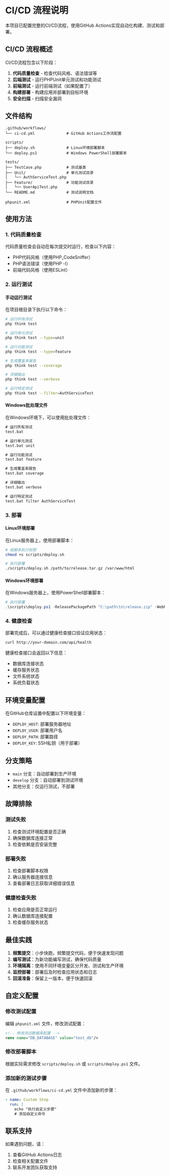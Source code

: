 # CI/CD 流程说明

本项目已配置完整的CI/CD流程，使用GitHub Actions实现自动化构建、测试和部署。

## CI/CD 流程概述

CI/CD流程包含以下阶段：

1. **代码质量检查** - 检查代码风格、语法错误等
2. **后端测试** - 运行PHPUnit单元测试和功能测试
3. **前端测试** - 运行前端测试（如果配置了）
4. **构建部署** - 构建应用并部署到目标环境
5. **安全扫描** - 扫描安全漏洞

## 文件结构

```
.github/workflows/
└── ci-cd.yml              # GitHub Actions工作流配置

scripts/
├── deploy.sh              # Linux环境部署脚本
└── deploy.ps1             # Windows PowerShell部署脚本

tests/
├── TestCase.php           # 测试基类
├── Unit/                  # 单元测试目录
│   └── AuthServiceTest.php
├── Feature/               # 功能测试目录
│   └── UserApiTest.php
└── README.md              # 测试说明文档

phpunit.xml                # PHPUnit配置文件
```

## 使用方法

### 1. 代码质量检查

代码质量检查会自动在每次提交时运行，检查以下内容：

- PHP代码风格（使用PHP_CodeSniffer）
- PHP语法错误（使用PHP -l）
- 前端代码风格（使用ESLint）

### 2. 运行测试

#### 手动运行测试

在项目根目录下执行以下命令：

```bash
# 运行所有测试
php think test

# 运行单元测试
php think test --type=unit

# 运行功能测试
php think test --type=feature

# 生成覆盖率报告
php think test --coverage

# 详细输出
php think test --verbose

# 运行特定测试
php think test --filter=AuthServiceTest
```

#### Windows批处理文件

在Windows环境下，可以使用批处理文件：

```cmd
# 运行所有测试
test.bat

# 运行单元测试
test.bat unit

# 运行功能测试
test.bat feature

# 生成覆盖率报告
test.bat coverage

# 详细输出
test.bat verbose

# 运行特定测试
test.bat filter AuthServiceTest
```

### 3. 部署

#### Linux环境部署

在Linux服务器上，使用部署脚本：

```bash
# 给脚本执行权限
chmod +x scripts/deploy.sh

# 执行部署
./scripts/deploy.sh /path/to/release.tar.gz /var/www/html
```

#### Windows环境部署

在Windows服务器上，使用PowerShell部署脚本：

```powershell
# 执行部署
.\scripts\deploy.ps1 -ReleasePackagePath "C:\path\to\release.zip" -WebRootPath "C:\inetpub\wwwroot"
```

### 4. 健康检查

部署完成后，可以通过健康检查接口验证应用状态：

```bash
curl http://your-domain.com/api/health
```

健康检查接口会返回以下信息：

- 数据库连接状态
- 缓存服务状态
- 文件系统状态
- 系统负载状态

## 环境变量配置

在GitHub仓库设置中配置以下环境变量：

- `DEPLOY_HOST`: 部署服务器地址
- `DEPLOY_USER`: 部署用户名
- `DEPLOY_PATH`: 部署路径
- `DEPLOY_KEY`: SSH私钥（用于部署）

## 分支策略

- `main` 分支：自动部署到生产环境
- `develop` 分支：自动部署到测试环境
- 其他分支：仅运行测试，不部署

## 故障排除

### 测试失败

1. 检查测试环境配置是否正确
2. 确保数据库连接正常
3. 检查依赖是否安装完整

### 部署失败

1. 检查部署脚本权限
2. 确认服务器连接信息
3. 查看部署日志获取详细错误信息

### 健康检查失败

1. 检查应用是否正常运行
2. 确认数据库连接配置
3. 检查缓存服务状态

## 最佳实践

1. **频繁提交**：小步快跑，频繁提交代码，便于快速发现问题
2. **编写测试**：为新功能编写测试，确保代码质量
3. **环境隔离**：使用不同环境变量区分开发、测试和生产环境
4. **监控部署**：部署后及时检查应用状态和日志
5. **回滚准备**：保留上一版本，便于快速回滚

## 自定义配置

### 修改测试配置

编辑 `phpunit.xml` 文件，修改测试配置：

```xml
<!-- 修改测试数据库配置 -->
<env name="DB_DATABASE" value="test_db"/>
```

### 修改部署脚本

根据实际需求修改 `scripts/deploy.sh` 或 `scripts/deploy.ps1` 文件。

### 添加新的测试步骤

在 `.github/workflows/ci-cd.yml` 文件中添加新的步骤：

```yaml
- name: Custom Step
  run: |
    echo "执行自定义步骤"
    # 添加自定义命令
```

## 联系支持

如果遇到问题，请：

1. 查看GitHub Actions日志
2. 检查相关配置文件
3. 联系开发团队获取支持